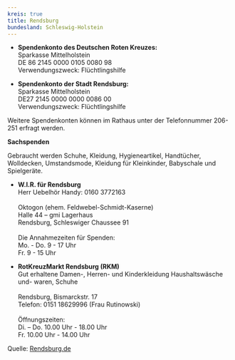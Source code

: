 ```yaml
---
kreis: true
title: Rendsburg
bundesland: Schleswig-Holstein
---
```


* **Spendenkonto des Deutschen Roten Kreuzes:**</br>
  Sparkasse Mittelholstein</br>
  DE 86 2145 0000 0105 0080 98</br>
  Verwendungszweck: Flüchtlingshilfe

* **Spendenkonto der Stadt Rendsburg:**</br>
  Sparkasse Mittelholstein</br>
  DE27 2145 0000 0000 0086 00</br>
  Verwendungszweck: Flüchtlingshilfe

Weitere Spendenkonten können im Rathaus unter der Telefonnummer 206-251 erfragt werden.

**Sachspenden**

Gebraucht werden Schuhe, Kleidung, Hygieneartikel, Handtücher, Wolldecken, Umstandsmode, Kleidung für Kleinkinder, Babyschale und Spielgeräte.

* **W.I.R. für Rendsburg**  
  Herr Uebelhör Handy: 0160 3772163</br>  
  Oktogon (ehem. Feldwebel-Schmidt-Kaserne)  
  Halle 44 – gmi Lagerhaus  
  Rendsburg, Schleswiger Chaussee 91</br>  
  Die Annahmezeiten für Spenden:  
  Mo. - Do. 9 - 17 Uhr  
  Fr. 9 - 15 Uhr

* **RotKreuzMarkt Rendsburg (RKM)**  
  Gut erhaltene Damen-, Herren- und Kinderkleidung Haushaltswäsche und- waren, Schuhe</br>  
  Rendsburg, Bismarckstr. 17  
  Telefon: 0151 18629996 (Frau Rutinowski)</br>  
  Öffnungszeiten:          
  Di. – Do. 10.00 Uhr - 18.00 Uhr                                     
  Fr. 10.00 Uhr - 14.00 Uhr

Quelle: [Rendsburg.de](http://www.rendsburg.de/fluechtlingshilfe.html)